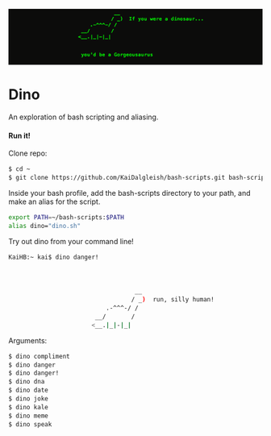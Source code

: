 ![image](dino-compliment.png)

# Dino

An exploration of bash scripting and aliasing. 


#### Run it!

Clone repo:
```sh
$ cd ~
$ git clone https://github.com/KaiDalgleish/bash-scripts.git bash-scripts
```

Inside your bash profile, add the bash-scripts directory to your path, and make an alias for the script.
```sh
export PATH=~/bash-scripts:$PATH
alias dino="dino.sh"
```

Try out dino from your command line!

```sh
KaiHB:~ kai$ dino danger!



                                   __  
                                  / _)  run, silly human!
                           .-^^^-/ /  
                        __/       /  
                       <__.|_|-|_|  
```

Arguments:
```sh
$ dino compliment
$ dino danger
$ dino danger!
$ dino dna
$ dino date
$ dino joke
$ dino kale
$ dino meme
$ dino speak
```


